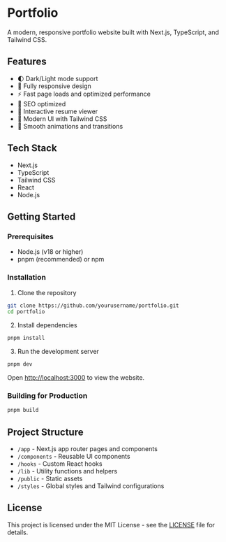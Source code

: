 # Portfolio

A modern, responsive portfolio website built with Next.js, TypeScript, and Tailwind CSS.

## Features

- 🌓 Dark/Light mode support
- 📱 Fully responsive design
- ⚡ Fast page loads and optimized performance
- 🎯 SEO optimized
- 📄 Interactive resume viewer
- 🎨 Modern UI with Tailwind CSS
- 🚀 Smooth animations and transitions

## Tech Stack

- Next.js
- TypeScript
- Tailwind CSS
- React
- Node.js

## Getting Started

### Prerequisites

- Node.js (v18 or higher)
- pnpm (recommended) or npm

### Installation

1. Clone the repository
```bash
git clone https://github.com/yourusername/portfolio.git
cd portfolio
```

2. Install dependencies
```bash
pnpm install
```

3. Run the development server
```bash
pnpm dev
```

Open [http://localhost:3000](http://localhost:3000) to view the website.

### Building for Production

```bash
pnpm build
```

## Project Structure

- `/app` - Next.js app router pages and components
- `/components` - Reusable UI components
- `/hooks` - Custom React hooks
- `/lib` - Utility functions and helpers
- `/public` - Static assets
- `/styles` - Global styles and Tailwind configurations

## License

This project is licensed under the MIT License - see the [LICENSE](LICENSE) file for details.